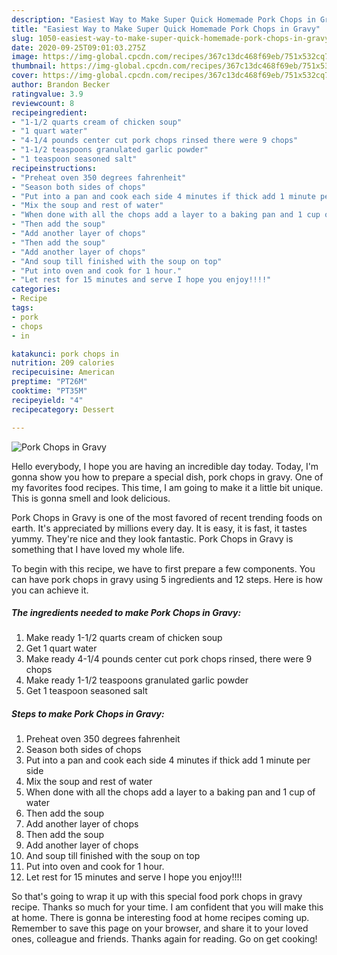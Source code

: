 ```yaml
---
description: "Easiest Way to Make Super Quick Homemade Pork Chops in Gravy"
title: "Easiest Way to Make Super Quick Homemade Pork Chops in Gravy"
slug: 1050-easiest-way-to-make-super-quick-homemade-pork-chops-in-gravy
date: 2020-09-25T09:01:03.275Z
image: https://img-global.cpcdn.com/recipes/367c13dc468f69eb/751x532cq70/pork-chops-in-gravy-recipe-main-photo.jpg
thumbnail: https://img-global.cpcdn.com/recipes/367c13dc468f69eb/751x532cq70/pork-chops-in-gravy-recipe-main-photo.jpg
cover: https://img-global.cpcdn.com/recipes/367c13dc468f69eb/751x532cq70/pork-chops-in-gravy-recipe-main-photo.jpg
author: Brandon Becker
ratingvalue: 3.9
reviewcount: 8
recipeingredient:
- "1-1/2 quarts cream of chicken soup"
- "1 quart water"
- "4-1/4 pounds center cut pork chops rinsed there were 9 chops"
- "1-1/2 teaspoons granulated garlic powder"
- "1 teaspoon seasoned salt"
recipeinstructions:
- "Preheat oven 350 degrees fahrenheit"
- "Season both sides of chops"
- "Put into a pan and cook each side 4 minutes if thick add 1 minute per side"
- "Mix the soup and rest of water"
- "When done with all the chops add a layer to a baking pan and 1 cup of water"
- "Then add the soup"
- "Add another layer of chops"
- "Then add the soup"
- "Add another layer of chops"
- "And soup till finished with the soup on top"
- "Put into oven and cook for 1 hour."
- "Let rest for 15 minutes and serve I hope you enjoy!!!!"
categories:
- Recipe
tags:
- pork
- chops
- in

katakunci: pork chops in 
nutrition: 209 calories
recipecuisine: American
preptime: "PT26M"
cooktime: "PT35M"
recipeyield: "4"
recipecategory: Dessert

---
```



![Pork Chops in Gravy](https://img-global.cpcdn.com/recipes/367c13dc468f69eb/751x532cq70/pork-chops-in-gravy-recipe-main-photo.jpg)

Hello everybody, I hope you are having an incredible day today. Today, I'm gonna show you how to prepare a special dish, pork chops in gravy. One of my favorites food recipes. This time, I am going to make it a little bit unique. This is gonna smell and look delicious.



Pork Chops in Gravy is one of the most favored of recent trending foods on earth. It's appreciated by millions every day. It is easy, it is fast, it tastes yummy. They're nice and they look fantastic. Pork Chops in Gravy is something that I have loved my whole life.


To begin with this recipe, we have to first prepare a few components. You can have pork chops in gravy using 5 ingredients and 12 steps. Here is how you can achieve it.

<!--inarticleads1-->

##### The ingredients needed to make Pork Chops in Gravy:

1. Make ready 1-1/2 quarts cream of chicken soup
1. Get 1 quart water
1. Make ready 4-1/4 pounds center cut pork chops rinsed, there were 9 chops
1. Make ready 1-1/2 teaspoons granulated garlic powder
1. Get 1 teaspoon seasoned salt




<!--inarticleads2-->

##### Steps to make Pork Chops in Gravy:

1. Preheat oven 350 degrees fahrenheit
1. Season both sides of chops
1. Put into a pan and cook each side 4 minutes if thick add 1 minute per side
1. Mix the soup and rest of water
1. When done with all the chops add a layer to a baking pan and 1 cup of water
1. Then add the soup
1. Add another layer of chops
1. Then add the soup
1. Add another layer of chops
1. And soup till finished with the soup on top
1. Put into oven and cook for 1 hour.
1. Let rest for 15 minutes and serve I hope you enjoy!!!!




So that's going to wrap it up with this special food pork chops in gravy recipe. Thanks so much for your time. I am confident that you will make this at home. There is gonna be interesting food at home recipes coming up. Remember to save this page on your browser, and share it to your loved ones, colleague and friends. Thanks again for reading. Go on get cooking!
